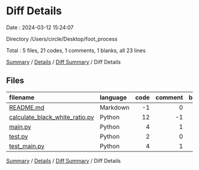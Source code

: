 # Diff Details

Date : 2024-03-12 15:24:07

Directory /Users/circle/Desktop/foot_process

Total : 5 files,  21 codes, 1 comments, 1 blanks, all 23 lines

[Summary](results.md) / [Details](details.md) / [Diff Summary](diff.md) / Diff Details

## Files
| filename | language | code | comment | blank | total |
| :--- | :--- | ---: | ---: | ---: | ---: |
| [README.md](/README.md) | Markdown | -1 | 0 | -1 | -2 |
| [calculate_black_white_ratio.py](/calculate_black_white_ratio.py) | Python | 12 | -1 | 3 | 14 |
| [main.py](/main.py) | Python | 4 | 1 | -1 | 4 |
| [test.py](/test.py) | Python | 2 | 0 | 0 | 2 |
| [test_main.py](/test_main.py) | Python | 4 | 1 | 0 | 5 |

[Summary](results.md) / [Details](details.md) / [Diff Summary](diff.md) / Diff Details